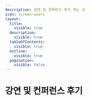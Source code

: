 ```yaml
---
description: 강연 및 컨퍼런스 후기 적는 곳
icon: screen-users
layout:
  title:
    visible: true
  description:
    visible: true
  tableOfContents:
    visible: true
  outline:
    visible: true
  pagination:
    visible: false
---
```


# 강연 및 컨퍼런스 후기

